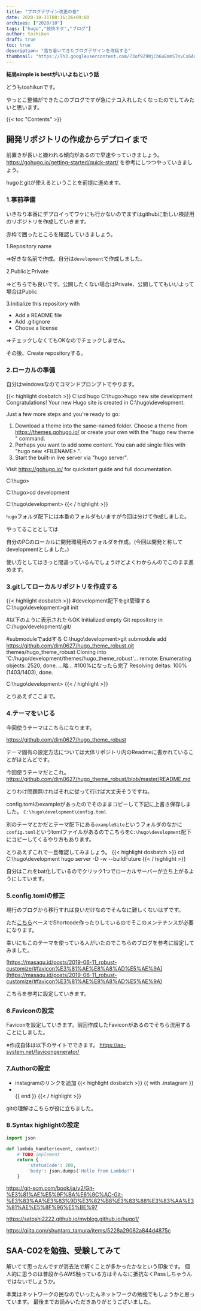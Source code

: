 ```yaml
---
title: "ブログデザイン改更の巻"
date: 2020-10-31T08:16:26+09:00
archives: ["2020/10"]
tags: ["hugo","技術ネタ","ブログ"]
author: toshikun
draft: true
toc: true
description: "落ち着いてきたブログデザインを改稿する"
thumbnail: "https://lh3.googleusercontent.com/73of9Z9NjCb6uEmmSTnvCx6Aukk3UpfwyKIYnpUpiqDVz7Ym1-1jpqkcWy6k3jo1qRvBgSkDp9EMvP5b5M-q2b6YEnd233giJE54eJ12sVyhN7TIMA1Zd6bJYjRKEKiQv_CXb-xCUg=w400"
---
```


**結局simple is bestがいいよねという話**


どうもtoshikunです。

やっとこ整備ができたこのブログですが急にテコ入れしたくなったのでしてみたいと思います。

{{< toc "Contents" >}}

## 開発リポジトリの作成からデプロイまで

前置きが長いと嫌われる傾向があるので早速やっていきましょう。
https://gohugo.io/getting-started/quick-start/ を参考にしつつやっていきましょう。

hugoとgitが使えるということを前提に進めます。

### 1.事前準備

いきなり本番にデプロイってワケにも行かないのでまずはgithubに新しい検証用のリポジトリを作成していきます。

赤枠で囲ったところを確認していきましょう。

1.Repository name

⇒好きな名前で作成。自分は`development`で作成しました。


2.PublicとPrivate

⇒どちらでも良いです。公開したくない場合はPrivate、公開しててもいいよって場合はPublic

3.Initialize this repository with

* Add a README file
* Add .gitignore
* Choose a license

⇒チェックしなくてもOKなのでチェックしません。

その後、Create repositoryする。

### 2.ローカルの準備

自分はwindowsなのでコマンドプロンプトでやります。

{{< highlight dosbatch >}}
C:\cd hugo
C:\hugo>hugo new site development
Congratulations! Your new Hugo site is created in C:\hugo\development.

Just a few more steps and you're ready to go:

1. Download a theme into the same-named folder.
   Choose a theme from https://themes.gohugo.io/ or
   create your own with the "hugo new theme <THEMENAME>" command.
2. Perhaps you want to add some content. You can add single files
   with "hugo new <SECTIONNAME>\<FILENAME>.<FORMAT>".
3. Start the built-in live server via "hugo server".

Visit https://gohugo.io/ for quickstart guide and full documentation.

C:\hugo>

C:\hugo>cd development

C:\hugo\development>
{{< / highlight >}}

`hugo`フォルダ配下には本番のフォルダもいますが今回は分けて作成しました。

やってることとしては

自分のPCのローカルに開発環境用のフォルダを作成。(今回は開発と称してdevelopmentとしました。)

使い方としてはきっと間違っているんでしょうけどよくわからんのでこのまま進めます。

### 3.gitしてローカルリポジトリを作成する

{{< highlight dosbatch >}}
#development配下をgit管理する
C:\hugo\development>git init

#以下のように表示されたらOK
Initialized empty Git repository in C:/hugo/development/.git/

#submoduleでaddする
C:\hugo\development>git submodule add https://github.com/dim0627/hugo_theme_robust.git themes/hugo_theme_robust
Cloning into 'C:/hugo/development/themes/hugo_theme_robust'...
remote: Enumerating objects: 2520, done.
...略...
#100%になったら完了
Resolving deltas: 100% (1403/1403), done.

C:\hugo\development>
{{< / highlight >}}

とりあえずここまで。

### 4.テーマをいじる

今回使うテーマはこちらになります。

https://github.com/dim0627/hugo_theme_robust

テーマ固有の設定方法については大体リポジトリ内のReadmeに書かれていることがほとんどです。

今回使うテーマだとこれ。
https://github.com/dim0627/hugo_theme_robust/blob/master/README.md


とりわけ問題無ければそれに従って行けば大丈夫そうですね。

config.tomlのexampleがあったのでそのままコピーして下記に上書き保存しました。
`C:\hugo\development\config.toml`

別のテーマとかだとテーマ配下にある`exampleSite`というフォルダのなかに`config.toml`というtomlファイルがあるのでこちらを`C:\hugo\development`配下にコピーしてくるやり方もあります。

とりあえずこれで一旦確認してみましょう。
{{< highlight dosbatch >}}
cd C:\hugo\development
hugo server -D -w --buildFuture
{{< / highlight >}}

自分はこれをbat化しているのでクリック1つでローカルサーバーが立ち上がるようにしています。



### 5.config.tomlの修正
現行のブログから移行すれば良いだけなのでそんなに難しくないはずです。

ただ[こちら](https://github.com/Tazeg/hugo-blog-jeffprod)ベースでShortcode作ったりしているのでそこのメンテナンスが必要になります。

幸いにもこのテーマを使っている人がいたのでこちらのブログを参考に設定してみました。

[https://masaqu.id/posts/2019-06-11_robust-customize/#favicon%E3%81%AE%E8%A8%AD%E5%AE%9A](https://masaqu.id/posts/2019-06-11_robust-customize/#favicon%E3%81%AE%E8%A8%AD%E5%AE%9A)

こちらを参考に設定していきます。

### 6.Faviconの設定

Faviconを設定していきます。前回作成したFaviconがあるのでそちら流用することにしました。

※作成自体は以下のサイトでできます。
https://ao-system.net/favicongenerator/




### 7.Authorの設定


* instagramのリンクを追加
{{< highlight dosbatch >}}
{{ with .instagram }}<li><a href="{{ . }}" rel="noopener nofollow" target="_blank"><i class="fab fa-instagram" aria-hidden="true"></i></a></li>{{ end }}
{{< / highlight >}}

gitの理解はこちらが役に立ちました。

### 8.Syntax highlightの設定

```python
import json

def lambda_handler(event, context):
    # TODO implement
    return {
        'statusCode': 200,
        'body': json.dumps('Hello from Lambda!')
    }
```


https://git-scm.com/book/ja/v2/Git-%E3%81%AE%E5%9F%BA%E6%9C%AC-Git-%E3%83%AA%E3%83%9D%E3%82%B8%E3%83%88%E3%83%AA%E3%81%AE%E5%8F%96%E5%BE%97

https://satoshi2222.github.io/myblog.github.io/hugo1/

https://qiita.com/shuntaro_tamura/items/5228a29082a844d4875c

## SAA-C02を勉強、受験してみて
解いてて思ったんですが消去法で解くことが多かったかなという印象です。
個人的に思うのは普段からAWS触っている方はそんなに抵抗なくPassしちゃうんではないでしょうか。

本業はネットワークの民なのでいったんネットワークの勉強でもしようかと思っています。
最後までお読みいただきありがとうございました。